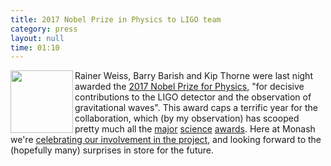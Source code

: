 ```yaml
---
title: 2017 Nobel Prize in Physics to LIGO team
category: press
layout: null
time: 01:10
---
```

<!-- converted from blosxom format post by dkg 22.1.2022 -->
<img src="https://upload.wikimedia.org/wikipedia/en/e/ed/Nobel_Prize.png" width="100" align="left">
Rainer Weiss, Barry Barish and Kip Thorne were last night awarded the 
<a href="https://www.nobelprize.org/nobel_prizes/physics/laureates/2017/press.html">2017 Nobel Prize for Physics</a>,
"for decisive contributions to the LIGO detector 
and the observation of gravitational waves". This award caps a terrific year 
for the collaboration, which (by my observation) has scooped pretty much 
all the 
<a href="https://www.ligo.caltech.edu/news/ligo20160504">major</a> 
<a href="http://www.caltech.edu/news/2016-shaw-prize-awarded-ligo-founders-50845">science</a> 
<a href="https://www.aps.org/publications/apsnews/updates/kavli-prizes.cfm">awards</a>.
Here at Monash we're 
<a href="https://www.monash.edu/science/news/current/gravitational-waves-wins-2017-nobel-prize-for-physics">celebrating our involvement in the project</a>,
and looking forward to the (hopefully many) surprises in store for the future.
